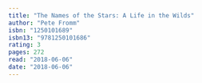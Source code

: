 ```yaml
---
title: "The Names of the Stars: A Life in the Wilds"
author: "Pete Fromm"
isbn: "1250101689"
isbn13: "9781250101686"
rating: 3
pages: 272
read: "2018-06-06"
date: "2018-06-06"
---
```


